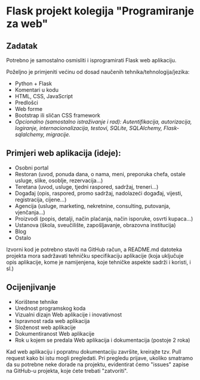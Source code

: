 # Flask projekt kolegija "Programiranje za web"
## Zadatak
Potrebno je samostalno osmisliti i isprogramirati Flask web aplikaciju.

Poželjno je primjeniti većinu od dosad naučenih tehnika/tehnologija/jezika:
* Python + Flask
* Komentari u kodu
* HTML, CSS, JavaScript
* Predlošci
* Web forme
* Bootstrap ili sličan CSS framework
* _Opcionalno (samostalno istraživanje i rad): Autentifikacija, autorizacija, logiranje, internacionalizacija, testovi, SQLite, SQLAlchemy, Flask-sqlalchemy, migracije._

## Primjeri web aplikacija (ideje):
* Osobni portal
* Restoran (uvod, ponuda dana, o nama, meni, preporuka chefa, ostale usluge, slike, osoblje, rezervacija…)
* Teretana (uvod, usluge, tjedni raspored, sadržaj, treneri…)
* Događaj (opis, raspored, promo sadržaj, nadolazeći događaj, vijesti, registracija, cijene…)
* Agencija (usluge, marketing, nekretnine, consulting, putovanja, vjenčanja…)
* Proizvodi (popis, detalji, način plaćanja, način isporuke, osvrti kupaca…)
* Ustanova (škola, sveučilište, zapošljavanje, obrazovna institucija)
* Blog
* Ostalo

Izvorni kod je potrebno staviti na GitHub račun, a README.md datoteka projekta mora sadržavati tehničku specifikaciju aplikacije (koja uključuje opis aplikacije, kome je namijenjena, koje tehničke aspekte sadrži i koristi, i sl.)

## Ocijenjivanje
* Korištene tehnike
* Urednost programskog koda
* Vizualni dizajn Web aplikacije i inovativnost
* Ispravnost rada web aplikacija
* Složenost web aplikacije
* Dokumentiranost Web aplikacije
* Rok u kojem se predala Web aplikacija i dokumentacija (postoje 2 roka)

Kad web aplikaciju i popratnu dokumentaciju završite, kreirajte tzv. Pull request kako bi istu mogli pregledati.
Pri pregledu prijave, ukoliko smatramo da su potrebne neke dorade na projektu, evidentirat ćemo "issues" zapise na GitHub-u projekta, koje ćete trebati "zatvoriti".
